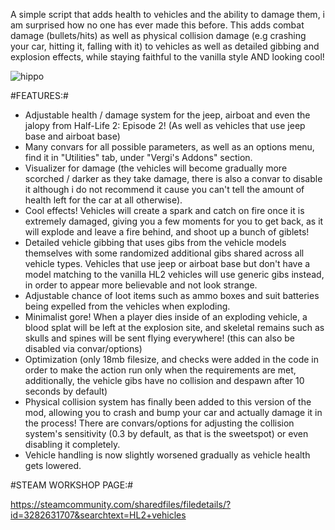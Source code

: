 A simple script that adds health to vehicles and the ability to damage them, i am surprised how no one has ever made this before.
This adds combat damage (bullets/hits) as well as physical collision damage (e.g crashing your car, hitting it, falling with it) to vehicles as well as detailed gibbing and explosion effects, while staying faithful to the vanilla style AND looking cool!

![hippo](https://media2.giphy.com/media/v1.Y2lkPTc5MGI3NjExOTZ6c2FkbzUxZjQ3bXJvZm93enBseWwxNHkyY24wZHh3ZDd4ODNlMSZlcD12MV9pbnRlcm5hbF9naWZfYnlfaWQmY3Q9Zw/8y2NDGuOfcRs7qm02t/giphy.gif)

#FEATURES:#

- Adjustable health / damage system for the jeep, airboat and even the jalopy from Half-Life 2: Episode 2! (As well as vehicles that use jeep base and airboat base)
- Many convars for all possible parameters, as well as an options menu, find it in "Utilities" tab, under "Vergi's Addons" section.
- Visualizer for damage (the vehicles will become gradually more scorched / darker as they take damage, there is also a convar to disable it although i do not recommend it cause you can't tell the amount of health left for the car at all otherwise).
- Cool effects! Vehicles will create a spark and catch on fire once it is extremely damaged, giving you a few moments for you to get back, as it will explode and leave a fire behind, and shoot up a bunch of giblets!
- Detailed vehicle gibbing that uses gibs from the vehicle models themselves with some randomized additional gibs shared across all vehicle types. Vehicles that use jeep or airboat base but don't have a model matching to the vanilla HL2 vehicles will use generic gibs instead, in order to appear more believable and not look strange.
- Adjustable chance of loot items such as ammo boxes and suit batteries being expelled from the vehicles when exploding.
- Minimalist gore! When a player dies inside of an exploding vehicle, a blood splat will be left at the explosion site, and skeletal remains such as skulls and spines will be sent flying everywhere! (this can also be disabled via convar/options)
- Optimization (only 18mb filesize, and checks were added in the code in order to make the action run only when the requirements are met, additionally, the vehicle gibs have no collision and despawn after 10 seconds by default)
- Physical collision system has finally been added to this version of the mod, allowing you to crash and bump your car and actually damage it in the process! There are convars/options for adjusting the collision system's sensitivity (0.3 by default, as that is the sweetspot) or even disabling it completely.
- Vehicle handling is now slightly worsened gradually as vehicle health gets lowered.

#STEAM WORKSHOP PAGE:#

https://steamcommunity.com/sharedfiles/filedetails/?id=3282631707&searchtext=HL2+vehicles

